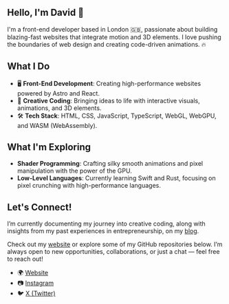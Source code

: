 ## Hello, I'm David 👋

I'm a front-end developer based in London 🇬🇧, passionate about building blazing-fast websites that integrate motion and 3D elements. I love pushing the boundaries of web design and creating code-driven animations. 🔥

## What I Do

- 🖥️ **Front-End Development**: Creating high-performance websites powered by Astro and React.
- 🎨 **Creative Coding**: Bringing ideas to life with interactive visuals, animations, and 3D elements.
- 🛠️ **Tech Stack**: HTML, CSS, JavaScript, TypeScript, WebGL, WebGPU, and WASM (WebAssembly).

## What I'm Exploring

- **Shader Programming**: Crafting silky smooth animations and pixel manipulation with the power of the GPU.
- **Low-Level Languages**: Currently learning Swift and Rust, focusing on pixel crunching with high-performance languages.

## Let's Connect!

I’m currently documenting my journey into creative coding, along with insights from my past experiences in entrepreneurship, on my [blog](https://rustydavinci.dev/blog).

Check out my [website](https://rustydavinci.dev/) or explore some of my GitHub repositories below. I’m always open to new opportunities, collaborations, or just a chat — feel free to reach out!

- 🌍 [Website](https://rustydavinci.dev)
- 📷 [Instagram](https://instagram.com/rustydavinci)
- 🐦 [X (Twitter)](https://x.com/rustydavinci)
